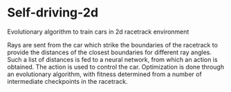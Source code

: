 # Self-driving-2d
Evolutionary algorithm to train cars in 2d racetrack environment

Rays are sent from the car which strike the boundaries of the racetrack to provide the distances of the closest boundaries for different ray angles. 
Such a list of distances is fed to a neural network, from which an action is obtained. The action is used to control the car. 
Optimization is done through an evolutionary algorithm, with fitness determined from a number of intermediate checkpoints in the racetrack.
